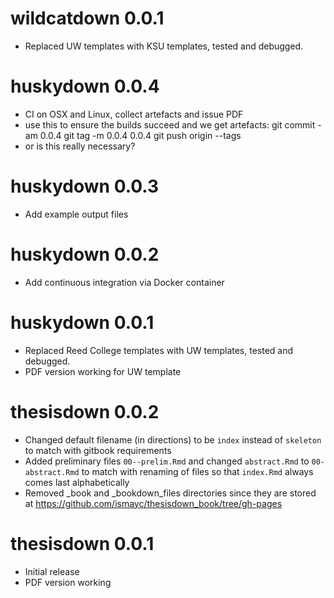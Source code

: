 # wildcatdown 0.0.1

- Replaced UW templates with KSU templates, tested and debugged.


# huskydown 0.0.4

- CI on OSX and Linux, collect artefacts and issue PDF
- use this to ensure the builds succeed and we get artefacts:
git commit -am 0.0.4
git tag -m 0.0.4 0.0.4
git push origin --tags
- or is this really necessary?


# huskydown 0.0.3

- Add example output files

# huskydown 0.0.2

- Add continuous integration via Docker container

# huskydown 0.0.1

- Replaced Reed College templates with UW templates, tested and debugged.
- PDF version working for UW template

# thesisdown 0.0.2

- Changed default filename (in directions) to be `index` instead of `skeleton` to match with gitbook requirements
- Added preliminary files `00--prelim.Rmd` and changed `abstract.Rmd` to `00-abstract.Rmd` to match
with renaming of files so that `index.Rmd` always comes last alphabetically
- Removed _book and _bookdown_files directories since they are stored at <https://github.com/ismayc/thesisdown_book/tree/gh-pages>

# thesisdown 0.0.1

- Initial release
- PDF version working
